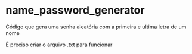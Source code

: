 # name_password_generator
Código que gera uma senha aleatória com a primeira e ultima letra de um nome

É preciso criar o arquivo .txt para funcionar
